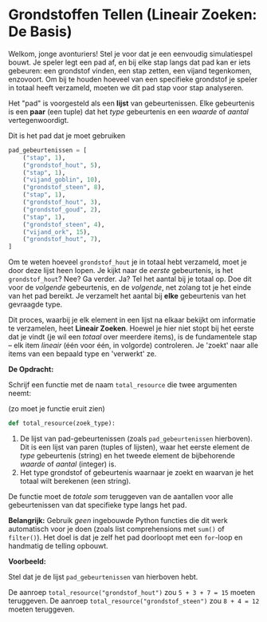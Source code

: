 # Grondstoffen Tellen (Lineair Zoeken: De Basis)

Welkom, jonge avonturiers! Stel je voor dat je een eenvoudig simulatiespel bouwt. Je speler legt een pad af, en bij elke stap langs dat pad kan er iets gebeuren: een grondstof vinden, een stap zetten, een vijand tegenkomen, enzovoort. Om bij te houden hoeveel van een specifieke grondstof je speler in totaal heeft verzameld, moeten we dit pad stap voor stap analyseren.

Het "pad" is voorgesteld als een **lijst** van gebeurtenissen. Elke gebeurtenis is een **paar** (een tuple) dat het _type_ gebeurtenis en een _waarde_ of _aantal_ vertegenwoordigt.

Dit is het pad dat je moet gebruiken

```python
pad_gebeurtenissen = [
    ("stap", 1),
    ("grondstof_hout", 5),
    ("stap", 1),
    ("vijand_goblin", 10),
    ("grondstof_steen", 8),
    ("stap", 1),
    ("grondstof_hout", 3),
    ("grondstof_goud", 2),
    ("stap", 1),
    ("grondstof_steen", 4),
    ("vijand_ork", 15),
    ("grondstof_hout", 7),
]
```

Om te weten hoeveel `grondstof_hout` je in totaal hebt verzameld, moet je door deze lijst heen lopen. Je kijkt naar de _eerste_ gebeurtenis, is het `grondstof_hout`? Nee? Ga verder. Ja? Tel het aantal bij je totaal op. Doe dit voor de _volgende_ gebeurtenis, en de _volgende_, net zolang tot je het einde van het pad bereikt. Je verzamelt het aantal bij **elke** gebeurtenis van het gevraagde type.

Dit proces, waarbij je elk element in een lijst na elkaar bekijkt om informatie te verzamelen, heet **Lineair Zoeken**. Hoewel je hier niet stopt bij het eerste dat je vindt (je wil een _totaal_ over meerdere items), is de fundamentele stap – elk item _lineair_ (één voor één, in volgorde) controleren. Je 'zoekt' naar alle items van een bepaald type en 'verwerkt' ze.

**De Opdracht:**

Schrijf een functie met de naam `total_resource` die twee argumenten neemt:

(zo moet je functie eruit zien)

```python
def total_resource(zoek_type):
```

1.  De lijst van pad-gebeurtenissen (zoals `pad_gebeurtenissen` hierboven). Dit is een lijst van paren (tuples of lijsten), waar het eerste element de _type_ gebeurtenis (string) en het tweede element de bijbehorende _waarde_ of _aantal_ (integer) is.
2.  Het type grondstof of gebeurtenis waarnaar je zoekt en waarvan je het totaal wilt berekenen (een string).

De functie moet de _totale som_ teruggeven van de aantallen voor alle gebeurtenissen van dat specifieke type langs het pad.

**Belangrijk:** Gebruik _geen_ ingebouwde Python functies die dit werk automatisch voor je doen (zoals list comprehensions met `sum()` of `filter()`). Het doel is dat je zelf het pad doorloopt met een `for`-loop en handmatig de telling opbouwt.

**Voorbeeld:**

Stel dat je de lijst `pad_gebeurtenissen` van hierboven hebt.

De aanroep `total_resource("grondstof_hout")` zou `5 + 3 + 7 = 15` moeten teruggeven.
De aanroep `total_resource("grondstof_steen")` zou `8 + 4 = 12` moeten teruggeven.
